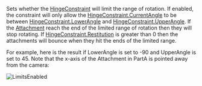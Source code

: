 Sets whether the [HingeConstraint](https://developer.roblox.com/en-us/api-reference/class/HingeConstraint) will limit the range of rotation. If enabled, the constraint will only allow the [HingeConstraint.CurrentAngle](https://developer.roblox.com/en-us/api-reference/property/HingeConstraint/CurrentAngle) to be between [HingeConstraint.LowerAngle](https://developer.roblox.com/en-us/api-reference/property/HingeConstraint/LowerAngle) and [HingeConstraint.UpperAngle](https://developer.roblox.com/en-us/api-reference/property/HingeConstraint/UpperAngle). If the [Attachment](https://developer.roblox.com/en-us/api-reference/class/Attachment) reach the end of the limited range of rotation then they will stop rotating. If [HingeConstraint.Restitution](https://developer.roblox.com/en-us/api-reference/property/HingeConstraint/Restitution) is greater than 0 then the attachments will bounce when they hit the ends of the limited range.

For example, here is the result if LowerAngle is set to -90 and UpperAngle is set to 45. Note that the x-axis of the Attachment in PartA is pointed away from the camera:

![LimitsEnabled](https://developer.roblox.com/assets/blt22443c69e14440a1/HingeConstraintLimitsEnabled.gif)